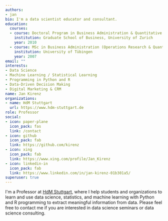 ```yaml
---
authors:
- jan
bio: I'm a data scientist educator and consultant.
education:
  courses:
  - course: Doctoral Program in Business Administration & Quantitative Methods
    institution: Graduate School of Business, University of Zurich
    year: 2010
  - course: MSc in Business Administration (Operations Research & Quantitative Marketing)
    institution: University of Tübingen
    year: 2007
email: ""
interests:
- Data Science
- Machine Learning / Statistical Learning
- Programming in Python and R
- Data-Driven Decision Making
- Digital Marketing & CRM
name: Jan Kirenz
organizations:
- name: HdM Stuttgart
  url: https://www.hdm-stuttgart.de
role: Professor
social:
- icon: paper-plane
  icon_pack: fas
  link: /contact
- icon: github
  icon_pack: fab
  link: https://github.com/kirenz
- icon: xing
  icon_pack: fab
  link: https://www.xing.com/profile/Jan_Kirenz
- icon: linkedin-in
  icon_pack: fab
  link: https://www.linkedin.com/in/jan-kirenz-01b301a5/
superuser: true
---
```


I'm a Professor at [HdM Stuttgart](https://www.hdm-stuttgart.de), where I help students and organizations to learn and use data science, statistics, and machine learning with Python and R programming to extract meaningful information from data. Please feel free to contact me if you are interested in data science seminars or data science consulting.

